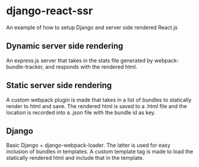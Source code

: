 # django-react-ssr
An example of how to setup Django and server side rendered React.js

## Dynamic server side rendering
An express.js server that takes in the stats file generated by webpack-bundle-tracker, and responds with the rendered html.

## Static server side rendering
A custom webpack plugin is made that takes in a list of bundles to statically render to html and save.
The rendered html is saved to a .html file and the location is recorded into a .json file with the bundle id as key.

## Django
Basic Django + django-webpack-loader. The latter is used for easy inclusion of bundles in templates.
A custom template tag is made to load the statically rendered html and include that in the template.
